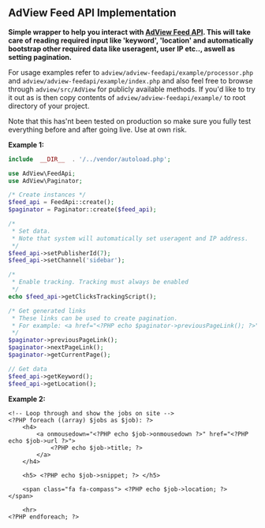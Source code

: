 ## AdView Feed API Implementation

**Simple wrapper to help you interact with [AdView Feed API](https://adview.online/publisher). This will take care of reading required input like 'keyword', 'location' and automatically bootstrap other required data like useragent, user IP etc.., aswell as setting pagination.**

For usage examples refer to `adview/adview-feedapi/example/processor.php` and `adview/adview-feedapi/example/index.php` and also feel free to browse through `adview/src/AdView` for publicly available methods. If you'd like to try it out as is then copy contents of `adview/adview-feedapi/example/` to root directory of your project.

Note that this has'nt been tested on production so make sure you fully test everything before and after going live. Use at own risk.


**Example 1:**
```PHP
include  __DIR__  . '/../vendor/autoload.php';

use AdView\FeedApi;
use AdView\Paginator;

/* Create instances */
$feed_api = FeedApi::create();
$paginator = Paginator::create($feed_api);

/*
 * Set data.
 * Note that system will automatically set useragent and IP address.
 */
$feed_api->setPublisherId(7);
$feed_api->setChannel('sidebar');

/* 
 * Enable tracking. Tracking must always be enabled
 */
echo $feed_api->getClicksTrackingScript();

/* Get generated links
 * These links can be used to create pagination.
 * For example: <a href="<?PHP echo $paginator->previousPageLink(); ?>">Previous</a>
 */
$paginator->previousPageLink();
$paginator->nextPageLink();
$paginator->getCurrentPage();

// Get data
$feed_api->getKeyword();
$feed_api->getLocation();
```

**Example 2:**
```
<!-- Loop through and show the jobs on site -->
<?PHP foreach ((array) $jobs as $job): ?>
    <h4>
        <a onmousedown="<?PHP echo $job->onmousedown ?>" href="<?PHP echo $job->url ?>">
            <?PHP echo $job->title; ?>
        </a>
    </h4>
    
    <h5> <?PHP echo $job->snippet; ?> </h5>
    
    <span class="fa fa-compass"> <?PHP echo $job->location; ?>  </span>
    
    <hr>
<?PHP endforeach; ?>
  ```